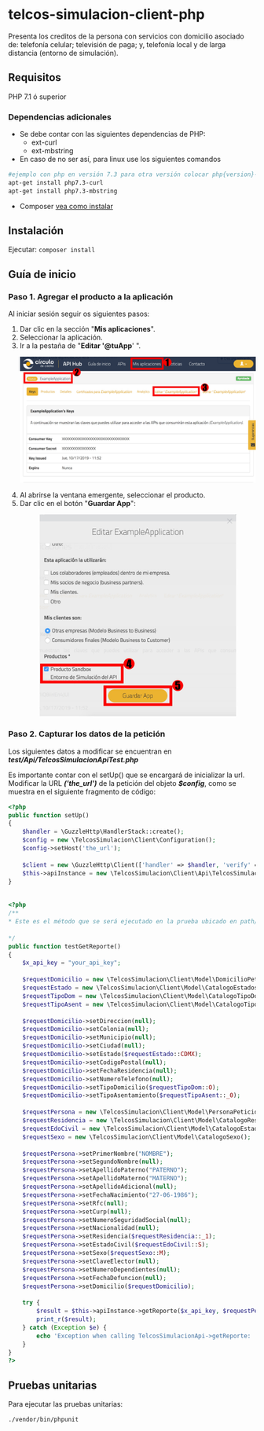 # telcos-simulacion-client-php

Presenta los creditos de la persona con servicios con domicilio asociado de: telefonía celular; televisión de paga; y, telefonía local y de larga distancia (entorno de simulación).

## Requisitos

PHP 7.1 ó superior

### Dependencias adicionales
- Se debe contar con las siguientes dependencias de PHP:
    - ext-curl
    - ext-mbstring
- En caso de no ser así, para linux use los siguientes comandos

```sh
#ejemplo con php en versión 7.3 para otra versión colocar php{version}-curl
apt-get install php7.3-curl
apt-get install php7.3-mbstring
```
- Composer [vea como instalar][1]

## Instalación

Ejecutar: `composer install`

## Guía de inicio

### Paso 1. Agregar el producto a la aplicación

Al iniciar sesión seguir os siguientes pasos:

 1. Dar clic en la sección "**Mis aplicaciones**".
 2. Seleccionar la aplicación.
 3. Ir a la pestaña de "**Editar '@tuApp**' ".
    <p align="center">
      <img src="https://github.com/APIHub-CdC/imagenes-cdc/blob/master/edit_applications.jpg" width="900">
    </p>
 4. Al abrirse la ventana emergente, seleccionar el producto.
 5. Dar clic en el botón "**Guardar App**":
    <p align="center">
      <img src="https://github.com/APIHub-CdC/imagenes-cdc/blob/master/selected_product.jpg" width="400">
    </p>

### Paso 2. Capturar los datos de la petición

Los siguientes datos a modificar se encuentran en ***test/Api/TelcosSimulacionApiTest.php***

Es importante contar con el setUp() que se encargará de inicializar la url. Modificar la URL ***('the_url')*** de la petición del objeto ***$config***, como se muestra en el siguiente fragmento de código:

```php
<?php
public function setUp()
{
    $handler = \GuzzleHttp\HandlerStack::create();
    $config = new \TelcosSimulacion\Client\Configuration();
    $config->setHost('the_url');

    $client = new \GuzzleHttp\Client(['handler' => $handler, 'verify' => false]);
    $this->apiInstance = new \TelcosSimulacion\Client\Api\TelcosSimulacionApi($client,$config);
}  
```
```php

<?php
/**
* Este es el método que se será ejecutado en la prueba ubicado en path/to/repository/test/Api/TelcosSimulacionApiTest.php 

*/
public function testGetReporte()
{
    $x_api_key = "your_api_key";

    $requestDomicilio = new \TelcosSimulacion\Client\Model\DomicilioPeticion();
    $requestEstado = new \TelcosSimulacion\Client\Model\CatalogoEstados();
    $requestTipoDom = new \TelcosSimulacion\Client\Model\CatalogoTipoDomicilio();
    $requestTipoAsent = new \TelcosSimulacion\Client\Model\CatalogoTipoAsentamiento();

    $requestDomicilio->setDireccion(null);
    $requestDomicilio->setColonia(null);
    $requestDomicilio->setMunicipio(null);
    $requestDomicilio->setCiudad(null);
    $requestDomicilio->setEstado($requestEstado::CDMX);
    $requestDomicilio->setCodigoPostal(null);
    $requestDomicilio->setFechaResidencia(null);
    $requestDomicilio->setNumeroTelefono(null);
    $requestDomicilio->setTipoDomicilio($requestTipoDom::O);
    $requestDomicilio->setTipoAsentamiento($requestTipoAsent::_0);

    $requestPersona = new \TelcosSimulacion\Client\Model\PersonaPeticion();
    $requestResidencia = new \TelcosSimulacion\Client\Model\CatalogoResidencia();
    $requestEdoCivil = new \TelcosSimulacion\Client\Model\CatalogoEstadoCivil();
    $requestSexo = new \TelcosSimulacion\Client\Model\CatalogoSexo();
    
    $requestPersona->setPrimerNombre("NOMBRE");
    $requestPersona->setSegundoNombre(null);
    $requestPersona->setApellidoPaterno("PATERNO");
    $requestPersona->setApellidoMaterno("MATERNO");
    $requestPersona->setApellidoAdicional(null);
    $requestPersona->setFechaNacimiento("27-06-1986");
    $requestPersona->setRfc(null);
    $requestPersona->setCurp(null);
    $requestPersona->setNumeroSeguridadSocial(null);
    $requestPersona->setNacionalidad(null);
    $requestPersona->setResidencia($requestResidencia::_1);
    $requestPersona->setEstadoCivil($requestEdoCivil::S);
    $requestPersona->setSexo($requestSexo::M);
    $requestPersona->setClaveElector(null);
    $requestPersona->setNumeroDependientes(null);
    $requestPersona->setFechaDefuncion(null);
    $requestPersona->setDomicilio($requestDomicilio);        

    try {
        $result = $this->apiInstance->getReporte($x_api_key, $requestPersona);
        print_r($result);
    } catch (Exception $e) {
        echo 'Exception when calling TelcosSimulacionApi->getReporte: ', $e->getMessage(), PHP_EOL;
    }
}
?>
```
## Pruebas unitarias

Para ejecutar las pruebas unitarias:

```sh
./vendor/bin/phpunit
```

[1]: https://getcomposer.org/doc/00-intro.md#installation-linux-unix-macos
